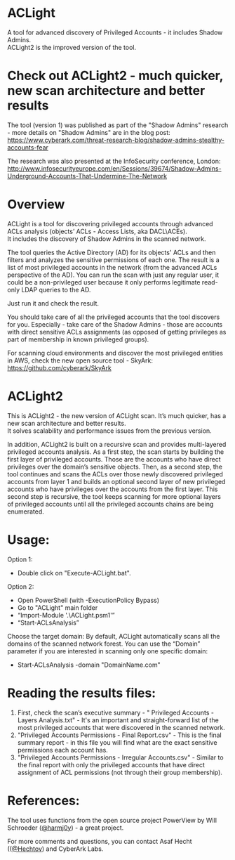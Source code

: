 # ACLight
A tool for advanced discovery of Privileged Accounts - it includes Shadow Admins.  
ACLight2 is the improved version of the tool.  

# Check out ACLight2 - much quicker, new scan architecture and better results

The tool (version 1) was published as part of the "Shadow Admins" research - more details on "Shadow Admins" are in the blog post: https://www.cyberark.com/threat-research-blog/shadow-admins-stealthy-accounts-fear  
  
The research was also presented at the InfoSecurity conference, London:  
http://www.infosecurityeurope.com/en/Sessions/39674/Shadow-Admins-Underground-Accounts-That-Undermine-The-Network  

# Overview
ACLight is a tool for discovering privileged accounts through advanced ACLs analysis (objects’ ACLs - Access Lists, aka DACL\ACEs).  
It includes the discovery of Shadow Admins in the scanned network.
  
The tool queries the Active Directory (AD) for its objects' ACLs and then filters and analyzes the sensitive permissions of each one.
The result is a list of most privileged accounts in the network (from the advanced ACLs perspective of the AD).
You can run the scan with just any regular user, it could be a non-privileged user because it only performs legitimate read-only LDAP queries to the AD.

Just run it and check the result.

You should take care of all the privileged accounts that the tool discovers for you.
Especially - take care of the Shadow Admins - those are accounts with direct sensitive ACLs assignments (as opposed of getting privileges as part of membership in known privileged groups).

For scanning cloud environments and discover the most privileged entities in AWS, check the new open source tool - SkyArk:  
https://github.com/cyberark/SkyArk  

# ACLight2

This is ACLight2 - the new version of ACLight scan. It’s much quicker, has a new scan architecture and better results.  
It solves scalability and performance issues from the previous version.  
  
In addition, ACLight2 is built on a recursive scan and provides multi-layered privileged accounts analysis.
As a first step, the scan starts by building the first layer of privileged accounts. Those are the accounts who have direct privileges over the domain’s sensitive objects. Then, as a second step, the tool continues and scans the ACLs over those newly discovered privileged accounts from layer 1 and builds an optional second layer of new privileged accounts who have privileges over the accounts from the first layer. This second step is recursive, the tool keeps scanning for more optional layers of privileged accounts until all the privileged accounts chains are being enumerated.

# Usage:
Option 1:
-	Double click on "Execute-ACLight.bat".

Option 2:
-	Open PowerShell (with -ExecutionPolicy Bypass)
-	Go to "ACLight" main folder
-	“Import-Module '.\ACLight.psm1'”
-	“Start-ACLsAnalysis”

Choose the target domain:
By default, ACLight automatically scans all the domains of the scanned network forest. You can use the “Domain” parameter if you are interested in scanning only one specific domain:
- Start-ACLsAnalysis -domain "DomainName.com"

# Reading the results files:
1) First, check the scan’s executive summary - " Privileged Accounts - Layers Analysis.txt" - It's an important and straight-forward list of the most privileged accounts that were discovered in the scanned network.  
2) "Privileged Accounts Permissions - Final Report.csv" - This is the final summary report - in this file you will find what are the exact sensitive permissions each account has.  
4) "Privileged Accounts Permissions - Irregular Accounts.csv" - Similar to the final report with only the privileged accounts that have direct assignment of ACL permissions (not through their group membership).

# References:
The tool uses functions from the open source project PowerView by Will Schroeder ([@harmj0y](https://twitter.com/harmj0y)) - a great project.

For more comments and questions, you can contact Asaf Hecht (([@Hechtov](https://twitter.com/Hechtov)) and CyberArk Labs.
